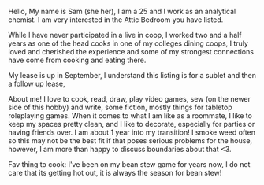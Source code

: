 Hello,
My name is Sam (she her), I am a 25 and I work as an analytical chemist. I am very interested in the Attic Bedroom you have listed.

While I have never participated in a live in coop, I worked two and a half years as one of the head cooks in one of my colleges dining coops, I truly loved and cherished the experience and some of my strongest connections have come from cooking and eating there. 

My lease is up in September, I understand this listing is for a sublet and then a follow up lease, 

About me!
I love to cook, read, draw, play video games, sew (on the newer side of this hobby) and write, some fiction, mostly things for tabletop roleplaying games. When it comes to what I am like as a roommate, I like to keep my spaces pretty clean, and I like to decorate, especially for parties or having friends over. I am about 1 year into my transition! I smoke weed often so this may not be the best fit if that poses serious problems for the house, however, I am more than happy to discuss boundaries about that <3. 

Fav thing to cook: I've been on my bean stew game for years now, I do not care that its getting hot out, it is always the season for bean stew!